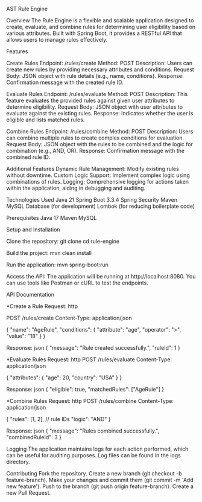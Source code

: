 AST Rule Engine

Overview The Rule Engine is a flexible and scalable application designed to create, evaluate, and combine rules for determining user eligibility based on various attributes. Built with Spring Boot, it provides a RESTful API that allows users to manage rules effectively.

Features

Create Rules 
Endpoint: /rules/create 
Method: POST 
Description: Users can create new rules by providing necessary attributes and conditions. 
Request Body: JSON object with rule details (e.g., name, conditions). Response: Confirmation message with the created rule ID.

Evaluate Rules 
Endpoint: /rules/evaluate 
Method: POST 
Description: This feature evaluates the provided rules against given user attributes to determine eligibility. 
Request Body: JSON object with user attributes to evaluate against the existing rules. 
Response: Indicates whether the user is eligible and lists matched rules.

Combine Rules 
Endpoint: /rules/combine 
Method: POST 
Description: Users can combine multiple rules to create complex conditions for evaluation. 
Request Body: JSON object with the rules to be combined and the logic for combination (e.g., AND, OR). 
Response: Confirmation message with the combined rule ID.

Additional Features 
Dynamic Rule Management: Modify existing rules without downtime. 
Custom Logic Support: Implement complex logic using combinations of rules. 
Logging: Comprehensive logging for actions taken within the application, aiding in debugging and auditing.

Technologies Used 
Java 21 
Spring Boot 3.3.4 
Spring Security 
Maven 
MySQL Database (for development) 
Lombok (for reducing boilerplate code)

Prerequisites 
Java 17 
Maven 
MySQL

Setup and Installation 

Clone the repository:
git clone <repository-url>
cd rule-engine

Build the project:
mvn clean install


Run the application:
mvn spring-boot:run
 
Access the API: The application will be running at http://localhost:8080. You can use tools like Postman or cURL to test the endpoints.

API Documentation

*Create a Rule Request: http 

POST /rules/create
Content-Type: application/json

{
    "name": "AgeRule",
    "conditions": {
        "attribute": "age",
        "operator": ">",
        "value": "18"
    }
}

Response: json 
{
    "message": "Rule created successfully.",
    "ruleId": 1
}


*Evaluate Rules Request: http
POST /rules/evaluate
Content-Type: application/json

{
    "attributes": {
        "age": 20,
        "country": "USA"
    }
}


Response: 
json 
{
    "eligible": true,
    "matchedRules": ["AgeRule"]
}


*Combine Rules Request: http 
POST /rules/combine
Content-Type: application/json

{
    "rules": [1, 2],  // rule IDs
    "logic": "AND"
}


Response: json 
{
    "message": "Rules combined successfully.",
    "combinedRuleId": 3
}


Logging The application maintains logs for each action performed, which can be useful for auditing purposes. Log files can be found in the logs directory.

Contributing Fork the repository. 
Create a new branch (git checkout -b feature-branch). 
Make your changes and commit them (git commit -m 'Add new feature').
Push to the branch (git push origin feature-branch). 
Create a new Pull Request.
